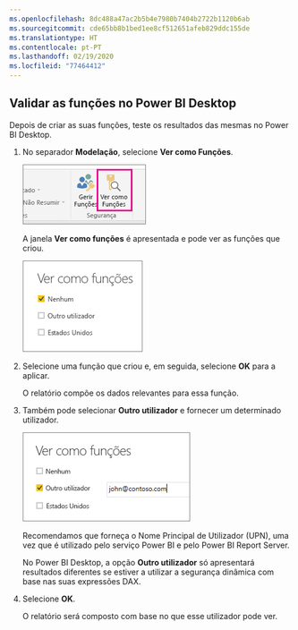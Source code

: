 ```yaml
---
ms.openlocfilehash: 8dc488a47ac2b5b4e7980b7404b2722b1120b6ab
ms.sourcegitcommit: cde65bb8b1bed1ee8cf512651afeb829ddc155de
ms.translationtype: HT
ms.contentlocale: pt-PT
ms.lasthandoff: 02/19/2020
ms.locfileid: "77464412"
---
```

## <a name="validate-the-roles-within-power-bi-desktop"></a>Validar as funções no Power BI Desktop
Depois de criar as suas funções, teste os resultados das mesmas no Power BI Desktop.

1. No separador **Modelação**, selecione **Ver como Funções**. 

    ![Selecionar Ver como Funções](./media/rls-desktop-view-as-roles/powerbi-desktop-rls-view-as-roles.png)

    A janela **Ver como funções** é apresentada e pode ver as funções que criou.

    ![Janela Ver como funções](./media/rls-desktop-view-as-roles/powerbi-desktop-rls-view-as-roles-dialog.png)

3. Selecione uma função que criou e, em seguida, selecione **OK** para a aplicar. 

   O relatório compõe os dados relevantes para essa função.

4. Também pode selecionar **Outro utilizador** e fornecer um determinado utilizador. 

    ![Selecionar Outro utilizador](./media/rls-desktop-view-as-roles/powerbi-desktop-rls-other-user.png)

   Recomendamos que forneça o Nome Principal de Utilizador (UPN), uma vez que é utilizado pelo serviço Power BI e pelo Power BI Report Server.

   No Power BI Desktop, a opção **Outro utilizador** só apresentará resultados diferentes se estiver a utilizar a segurança dinâmica com base nas suas expressões DAX. 

5. Selecione **OK**. 

   O relatório será composto com base no que esse utilizador pode ver.



